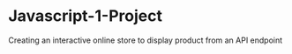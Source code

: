 # Javascript-1-Project
Creating an interactive online store to display product from an API endpoint
